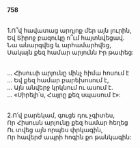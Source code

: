 **758**

\
1.Ո՞վ հավատաց արդյոք մեր այն լուրին,\
Եվ Տիրոջ բազուկը ո՞ւմ հայտնվեցավ.\
Նա անարգվեց և արհամարհվեց,\
Սակայն քեզ համար արյունն Իր թափեց:

\
 ... Հիսուսի արյունը մինչ հիմա հոսում է\
 ... Եվ քեզ համար բարեխոսում է,\
 ... Այն անվերջ կրկնում ու ասում է.\
 ... «Սիրելի՛ս, Հայրը քեզ սպասում է»:

\
2.Ո՛վ բարեկամ, գուցե դու չգիտես,\
Որ Հիսուսն արյունը քեզ համար հեղեց\
Ու տվեց այն որպես փրկագին,\
Որ հավերժ ապրի հոգին քո թանկագին:
